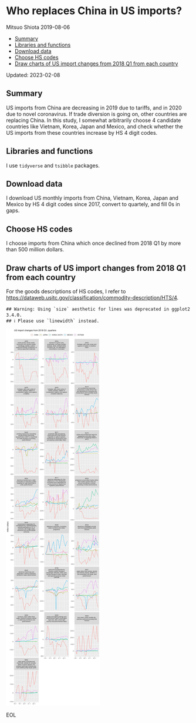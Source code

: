 Who replaces China in US imports?
================
Mitsuo Shiota
2019-08-06

- <a href="#summary" id="toc-summary">Summary</a>
- <a href="#libraries-and-functions"
  id="toc-libraries-and-functions">Libraries and functions</a>
- <a href="#download-data" id="toc-download-data">Download data</a>
- <a href="#choose-hs-codes" id="toc-choose-hs-codes">Choose HS codes</a>
- <a
  href="#draw-charts-of-us-import-changes-from-2018-q1-from-each-country"
  id="toc-draw-charts-of-us-import-changes-from-2018-q1-from-each-country">Draw
  charts of US import changes from 2018 Q1 from each country</a>

Updated: 2023-02-08

## Summary

US imports from China are decreasing in 2019 due to tariffs, and in 2020
due to novel coronavirus. If trade diversion is going on, other
countries are replacing China. In this study, I somewhat arbitrarily
choose 4 candidate countries like Vietnam, Korea, Japan and Mexico, and
check whether the US imports from these countries increase by HS 4 digit
codes.

## Libraries and functions

I use `tidyverse` and `tsibble` packages.

## Download data

I download US monthly imports from China, Vietnam, Korea, Japan and
Mexico by HS 4 digit codes since 2017, convert to quartely, and fill 0s
in gaps.

## Choose HS codes

I choose imports from China which once declined from 2018 Q1 by more
than 500 million dollars.

## Draw charts of US import changes from 2018 Q1 from each country

For the goods descriptions of HS codes, I refer to
<https://dataweb.usitc.gov/classification/commodity-description/HTS/4>.

    ## Warning: Using `size` aesthetic for lines was deprecated in ggplot2 3.4.0.
    ## ℹ Please use `linewidth` instead.

![](Trade-diversion_files/figure-gfm/draw_charts-1.png)<!-- -->

EOL
